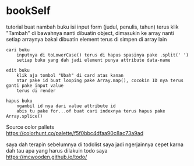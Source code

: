 # bookSelf

tutorial
    buat nambah buku
        isi input form (judul, penulis, tahun)
        terus klik "Tambah" di bawahnya
        nanti dibuatin object, dimasukin ke array
        nanti setiap arraynya bakal dibuatin element terus di simpen di array lain

    cari buku
        inputnya di toLowerCase() terus di hapus spasinya pake .split(' ')
        setiap buku yang dah jadi element punya attribute data-name

    edit buku
        klik aja tombol "Ubah" di card atas kanan
        ntar pake id buat looping pake Array.map(), cocokin ID nya terus ganti pake input value
        terus di render

    hapus buku
        ngambil id nya dari value attribute id
        abis tu pake for...of buat cari indexnya terus hapus pake Array.splice()

Source
    color pallets
        https://colorhunt.co/palette/f5f0bbc4dfaa90c8ac73a9ad

saya dah terapin sebelumnya di todolist saya jadi ngerjainnya cepet karna dah tau apa yang harus dilakuin
    todo saya https://mcwooden.github.io/todo/